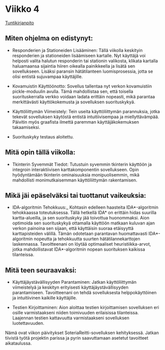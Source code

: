 # Viikko 4

[Tuntikirjanpito](./tunnit.md)

## Miten ohjelma on edistynyt:

-   Responderien ja Stationeiden Lisääminen: Tällä viikolla keskityin responderien ja stationeiden lisäämiseen kartalle. Nyt käyttäjä voi helposti valita halutun responderin tai stationin valikosta, klikata kartalla haluamaansa sijaintia hiiren oikealla painikkeella ja lisätä sen sovellukseen. Lisäksi paransin hätätilanteen luomisprosessia, jotta se olisi entistä sujuvampaa käyttäjille.

-   Kovamuistin Käyttöönotto: Sovellus tallentaa nyt verkon kovamuistiin pickle-moduulin avulla. Tämä mahdollistaa sen, että toisella suorituskerralla verkko voidaan ladata erittäin nopeasti, mikä parantaa merkittävästi käyttökokemusta ja sovelluksen suorituskykyä.

-   Käyttöliittymän Viimeistely: Tein useita käyttöliittymän parannuksia, jotka tekevät sovelluksen käytöstä entistä intuitiivisempaa ja miellyttävämpää. Päivitin myös graafista ilmettä paremman käyttäjäkokemuksen takaamiseksi.

-   Suorituskyky testaus aloitettu.

## Mitä opin tällä viikolla:

-   Tkinterin Syvemmät Tiedot: Tutustuin syvemmin tkinterin käyttöön ja integroin interaktiivisen karttakomponentin sovellukseen. Opin hyödyntämään tkinterin ominaisuuksia monipuolisemmin, mikä mahdollisti monimutkaisemman käyttöliittymän rakentamisen.

## Mikä jäi epäselväksi tai tuottanut vaikeuksia:

-   IDA-algoritmin Tehokkuus:\_ Kohtasin edelleen haasteita IDA\*-algoritmin tehokkaassa toteutuksessa. Tällä hetkellä IDA* on erittäin hidas suurilla kartta-alueilla, ja sen suorituskyky jää toivottua huonommaksi. Aion optimoida sen suorituskykyä ottamalla käyttöön matkaan kuluvan ajan verkon painoina sen sijaan, että käyttäisin suoraa etäisyyttä karttapisteiden välillä. Tämän odotetaan parantavan huomattavasti IDA*-algoritmin nopeutta ja tehokkuutta suurten hätätilannekarttojen laskennassa. Tavoitteenani on löytää optimaaliset heuristiikka-arvot, jotka mahdollistavat IDA\*-algoritmin nopean suorituksen kaikissa tilanteissa.

## Mitä teen seuraavaksi:

-   Käyttäjäystävällisyyden Parantaminen: Jatkan käyttöliittymän viimeistelyä ja keskityn erityisesti käyttäjäystävällisyyden parantamiseen. Tavoitteenani on tehdä sovelluksesta helppokäyttöinen ja intuitiivinen kaikille käyttäjille.

-   Testien Kirjoittaminen: Aion aloittaa testien kirjoittamisen sovelluksen eri osille varmistaakseni niiden toimivuuden erilaisissa tilanteissa. Laajennan testien kattavuutta varmistaakseni sovelluksen luotettavuuden.

Nämä ovat viikon päivitykset SoteriaReitti-sovelluksen kehityksessä. Jatkan tiivistä työtä projektin parissa ja pyrin saavuttamaan asetetut tavoitteet aikataulussa.
